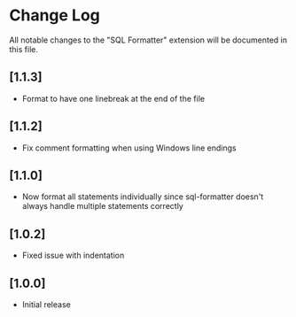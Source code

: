 # Change Log

All notable changes to the "SQL Formatter" extension will be documented in this file.

## [1.1.3]

- Format to have one linebreak at the end of the file

## [1.1.2]

- Fix comment formatting when using Windows line endings

## [1.1.0]

- Now format all statements individually since sql-formatter doesn't always handle multiple statements correctly

## [1.0.2]

- Fixed issue with indentation

## [1.0.0]

- Initial release
